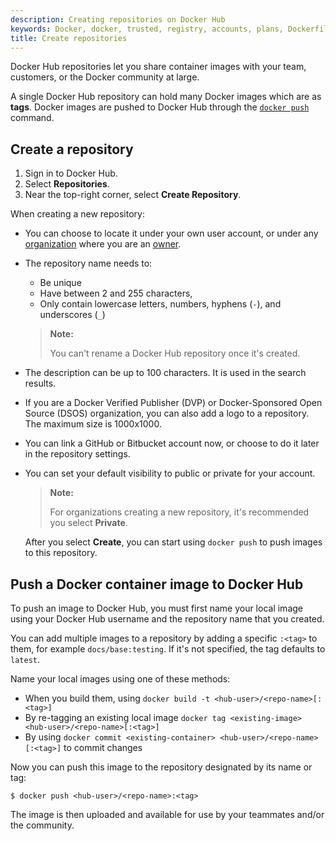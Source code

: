 ```yaml
---
description: Creating repositories on Docker Hub
keywords: Docker, docker, trusted, registry, accounts, plans, Dockerfile, Docker Hub, webhooks, docs, documentation, manage, repos
title: Create repositories
---
```


Docker Hub repositories let you share container images with your team,
customers, or the Docker community at large.

A single Docker Hub repository can hold many Docker images which are as
**tags**. Docker images are pushed to Docker Hub through the [`docker push`](/engine/reference/commandline/push/)
command.

## Create a repository

1. Sign in to Docker Hub.
2. Select **Repositories**.
3. Near the top-right corner, select **Create Repository**.

When creating a new repository:

* You can choose to locate it under your own user account, or under any
  [organization](../../docker-hub/orgs.md) where you are an [owner](../../docker-hub/orgs.md#the-owners-team).
* The repository name needs to:
    - Be unique 
    - Have between 2 and 255 characters,
    - Only contain lowercase letters, numbers, hyphens (`-`), and underscores (`_`)

  > **Note:**
  >
  > You can't rename a Docker Hub repository once it's created.

* The description can be up to 100 characters. It is used in the search results.
* If you are a Docker Verified Publisher (DVP) or Docker-Sponsored Open Source (DSOS) organization, you can also add a logo to a repository. The maximum size is 1000x1000.
* You can link a GitHub or Bitbucket account now, or choose to do it later in
  the repository settings.
* You can set your default visibility to public or private for your account.

  > **Note:**
  >
  > For organizations creating a new repository, it's recommended you select **Private**.

  After you select **Create**, you can start using `docker push` to push
images to this repository.

## Push a Docker container image to Docker Hub

To push an image to Docker Hub, you must first name your local image using your
Docker Hub username and the repository name that you created.

You can add multiple images to a repository by adding a specific `:<tag>` to
them, for example `docs/base:testing`. If it's not specified, the tag defaults
to `latest`.

Name your local images using one of these methods:

* When you build them, using `docker build -t <hub-user>/<repo-name>[:<tag>]`
* By re-tagging an existing local image `docker tag <existing-image> <hub-user>/<repo-name>[:<tag>]`
* By using `docker commit <existing-container> <hub-user>/<repo-name>[:<tag>]`
  to commit changes

Now you can push this image to the repository designated by its name or tag:

```console
$ docker push <hub-user>/<repo-name>:<tag>
```

The image is then uploaded and available for use by your teammates and/or the community.